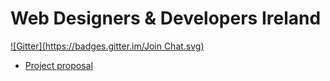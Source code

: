 # Web Designers & Developers Ireland

[![Gitter](https://badges.gitter.im/Join Chat.svg)](https://gitter.im/wddi?utm_source=badge&utm_medium=badge&utm_campaign=pr-badge&utm_content=badge)

- [Project proposal](https://github.com/wddi/website/blob/docs/project-proposal.md)

